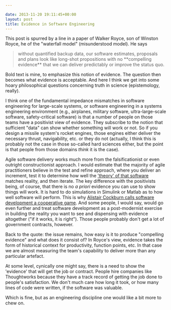 ```yaml
---

date: 2013-11-20 19:11:45+00:00
layout: post
title: Evidence in Software Engineering
---
```


This post is spurred by a line in a paper of Walker Royce, son of Winston Royce, he of the "waterfall model" (misunderstood model). He says



<blockquote>
  without quantified backup data, our software estimates, proposals and plans look like long-shot propositions with no **compelling evidence** that we can deliver predictably or improve the status quo.
</blockquote>



Bold text is mine, to emphasize this notion of evidence. The question then becomes what evidence is acceptable. And here I think we get into some hoary philosophical questions concerning truth in science (epistemology, really).

I think one of the fundamental impedance mismatches in software engineering for large-scale systems, or software engineering in a systems engineering environment (e.g., airplanes, military software, ultra-large-scale software, safety-critical software) is that a number of people on those teams have a positivist view of evidence. They subscribe to the notion that sufficient "data" can show whether something will work or not. So if you design a missile system's rocket engines, those engines either deliver the necessary thrust, navigability, etc. or they do not (actually, I think this is probably not the case in those so-called hard sciences either, but the point is that people from those domains _think_ it is the case).

Agile software delivery works much more from the falsificationist or even outright constructionist approach. I would estimate that the majority of agile practitioners believe in the test and refine approach, where you deliver an increment, test it to determine how well the ['theory' of that software](http://catenary.wordpress.com/2011/04/19/naurs-programming-as-theory-building/) matches reality, and then iterate. The key difference with the positivists being, of course, that there is no _a priori_ evidence you can use to show things will work. It is hard to do simulations in Simulink or Matlab as to how well software will perform. This is why [Alistair Cockburn calls software development a cooperative game](http://alistair.cockburn.us/Software+development+as+a+cooperative+game). And some people, I would say, would go even further and treat software development as a post-modernist exercise in building the reality you want to see and dispensing with evidence altogether ("if it works, it is right"). Those people probably don't get a lot of government contracts, however.

Back to the quote: the issue remains, how easy is it to produce "compelling evidence" and what does it consist of? In Royce's view, evidence takes the form of historical context for productivity, function points, etc. In that case we are almost measuring the team's capability to deliver more than any particular artefact.

At some level, cynically one might say, there is a need to show the 'evidence' that will get the job or contract. People hire companies like Thoughtworks because they have a track record of getting the job done to people's satisfaction. We don't much care how long it took, or how many lines of code were written, if the software was valuable.

Which is fine, but as an engineering discipline one would like a bit more to chew on.

